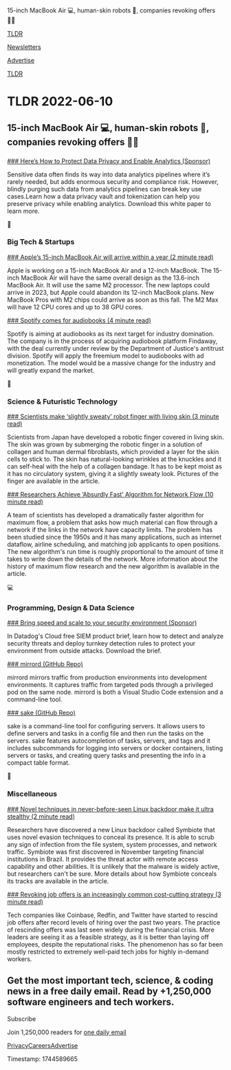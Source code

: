 15-inch MacBook Air 💻, human-skin robots 🤖, companies revoking offers 👨‍💻 

[TLDR](/)

[Newsletters](/newsletters)

[Advertise](https://advertise.tldr.tech/)

[TLDR](/)

# TLDR 2022-06-10

## 15-inch MacBook Air 💻, human-skin robots 🤖, companies revoking offers 👨‍💻

### 

[### Here’s How to Protect Data Privacy and Enable Analytics (Sponsor)](https://info.skyflow.com/de-identifying-analytics-data-with-skyflow-tldr?utm_source=tldr&amp;utm_medium=newsletter&amp;utm_campaign=tldr+2022)

Sensitive data often finds its way into data analytics pipelines where it’s rarely needed, but adds enormous security and compliance risk. However, blindly purging such data from analytics pipelines can break key use cases.Learn how a data privacy vault and tokenization can help you preserve privacy while enabling analytics. Download this white paper to learn more.

📱

### Big Tech & Startups

[### Apple’s 15-inch MacBook Air will arrive within a year (2 minute read)](https://arstechnica.com/gadgets/2022/06/report-apples-15-inch-macbook-air-will-arrive-within-a-year/?utm_source=tldrnewsletter)

Apple is working on a 15-inch MacBook Air and a 12-inch MacBook. The 15-inch MacBook Air will have the same overall design as the 13.6-inch MacBook Air. It will use the same M2 processor. The new laptops could arrive in 2023, but Apple could abandon its 12-inch MacBook plans. New MacBook Pros with M2 chips could arrive as soon as this fall. The M2 Max will have 12 CPU cores and up to 38 GPU cores.

[### Spotify comes for audiobooks (4 minute read)](https://www.theverge.com/2022/6/9/23161536/spotify-audiobooks-amazon-audible-podcasts?utm_source=tldrnewsletter)

Spotify is aiming at audiobooks as its next target for industry domination. The company is in the process of acquiring audiobook platform Findaway, with the deal currently under review by the Department of Justice's antitrust division. Spotify will apply the freemium model to audiobooks with ad monetization. The model would be a massive change for the industry and will greatly expand the market.

🚀

### Science & Futuristic Technology

[### Scientists make ‘slightly sweaty’ robot finger with living skin (3 minute read)](https://www.theguardian.com/science/2022/jun/09/scientists-make-slightly-sweaty-robotic-finger-with-living-skin?utm_source=tldrnewsletter)

Scientists from Japan have developed a robotic finger covered in living skin. The skin was grown by submerging the robotic finger in a solution of collagen and human dermal fibroblasts, which provided a layer for the skin cells to stick to. The skin has natural-looking wrinkles at the knuckles and it can self-heal with the help of a collagen bandage. It has to be kept moist as it has no circulatory system, giving it a slightly sweaty look. Pictures of the finger are available in the article.

[### Researchers Achieve ‘Absurdly Fast’ Algorithm for Network Flow (10 minute read)](https://www.quantamagazine.org/researchers-achieve-absurdly-fast-algorithm-for-network-flow-20220608/?utm_source=tldrnewsletter)

A team of scientists has developed a dramatically faster algorithm for maximum flow, a problem that asks how much material can flow through a network if the links in the network have capacity limits. The problem has been studied since the 1950s and it has many applications, such as internet dataflow, airline scheduling, and matching job applicants to open positions. The new algorithm's run time is roughly proportional to the amount of time it takes to write down the details of the network. More information about the history of maximum flow research and the new algorithm is available in the article.

💻

### Programming, Design & Data Science

[### Bring speed and scale to your security environment (Sponsor)](https://www.datadoghq.com/resources/cloud-siem-product-brief/?utm_source=advertisement&amp;utm_medium=advertisement&amp;utm_campaign=dg-tldrnewsletter-security-ww-siem-productbrief)

In Datadog's Cloud free SIEM product brief, learn how to detect and analyze security threats and deploy turnkey detection rules to protect your environment from outside attacks. Download the brief.

[### mirrord (GitHub Repo)](https://github.com/metalbear-co/mirrord?utm_source=tldrnewsletter)

mirrord mirrors traffic from production environments into development environments. It captures traffic from targeted pods through a privileged pod on the same node. mirrord is both a Visual Studio Code extension and a command-line tool.

[### sake (GitHub Repo)](https://github.com/alajmo/sake?utm_source=tldrnewsletter)

sake is a command-line tool for configuring servers. It allows users to define servers and tasks in a config file and then run the tasks on the servers. sake features autocompletion of tasks, servers, and tags and it includes subcommands for logging into servers or docker containers, listing servers or tasks, and creating query tasks and presenting the info in a compact table format.

🎁

### Miscellaneous

[### Novel techniques in never-before-seen Linux backdoor make it ultra stealthy (2 minute read)](https://arstechnica.com/information-technology/2022/06/novel-techniques-in-never-before-seen-linux-backdoor-make-it-ultra-stealthy/?utm_source=tldrnewsletter)

Researchers have discovered a new Linux backdoor called Symbiote that uses novel evasion techniques to conceal its presence. It is able to scrub any sign of infection from the file system, system processes, and network traffic. Symbiote was first discovered in November targeting financial institutions in Brazil. It provides the threat actor with remote access capability and other abilities. It is unlikely that the malware is widely active, but researchers can't be sure. More details about how Symbiote conceals its tracks are available in the article.

[### Revoking job offers is an increasingly common cost-cutting strategy (3 minute read)](https://www.axios.com/2022/06/09/revoking-job-offers-is-an-increasingly-common-cost-cutting-strategy?utm_source=tldrnewsletter)

Tech companies like Coinbase, Redfin, and Twitter have started to rescind job offers after record levels of hiring over the past two years. The practice of rescinding offers was last seen widely during the financial crisis. More leaders are seeing it as a feasible strategy, as it is better than laying off employees, despite the reputational risks. The phenomenon has so far been mostly restricted to extremely well-paid tech jobs for highly in-demand workers.

## Get the most important tech, science, & coding news in a free daily email. Read by +1,250,000 software engineers and tech workers.

Subscribe

Join 1,250,000 readers for [one daily email](/api/latest/tech)

[Privacy](/privacy)[Careers](https://jobs.ashbyhq.com/tldr.tech)[Advertise](/tech/advertise)

Timestamp: 1744589665